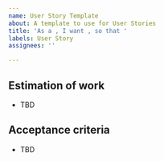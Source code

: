 ```yaml
---
name: User Story Template
about: A template to use for User Stories
title: 'As a , I want , so that '
labels: User Story
assignees: ''

---
```


## Estimation of work
- TBD

## Acceptance criteria
- TBD
